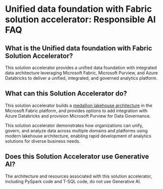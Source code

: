 # Unified data foundation with Fabric solution accelerator: Responsible AI FAQ  

## What is the Unified data foundation with Fabric Solution Accelerator?  
This solution accelerator provides a unified data foundation with integrated data architecture leveraging Microsoft Fabric, Microsoft Purview, and Azure Databricks to deliver a unified, integrated, and governed analytics platform. 

## What can this Solution Accelerator do?  
This solution accelerator builds a [medallion lakehouse architecture](https://learn.microsoft.com/en-us/fabric/onelake/onelake-medallion-lakehouse-architecture) in the Microsoft Fabric platform, and provides options to add integration with Azure Databricks and provision Microsoft Purview for Data Governance. 

This solution accelerator demonstrates how organizations can unify, govern, and analyze data across multiple domains and platforms using modern lakehouse architecture, enabling rapid development of analytics solutions for diverse business needs.

## Does this Solution Accelerator use Generative AI?  

The architecture and resources associated with this solution accelerator, including PySpark code and T-SQL code, do not use Generative AI.